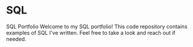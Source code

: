 # SQL
SQL Portfolio
Welcome to my SQL portfolio! 
This code repository contains examples of SQL I've written. Feel free to take a look and reach out if needed.
